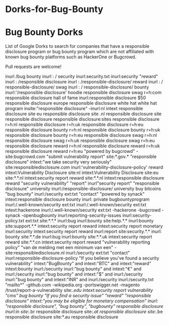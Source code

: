 # Dorks-for-Bug-Bounty

# Bug Bounty Dorks
List of Google Dorks to search for companies that have a responsible disclosure program or bug bounty program which are not affiliated with known bug bounty platforms such as HackerOne or Bugcrowd.

Pull requests are welcome! 

inurl /bug bounty
inurl : / security
inurl:security.txt
inurl:security "reward"
inurl : /responsible disclosure
inurl : /responsible-disclosure/ reward
inurl : / responsible-disclosure/ swag
inurl : / responsible-disclosure/ bounty
inurl:'/responsible disclosure' hoodie
responsible disclosure swag r=h:com
responsible disclosure hall of fame
inurl:responsible disclosure $50
responsible disclosure europe
responsible disclosure white hat
white hat program
insite:"responsible disclosure" -inurl:nl
intext responsible disclosure
site eu responsible disclosure
site .nl responsible disclosure
site responsible disclosure
responsible disclosure:sites
responsible disclosure r=h:nl
responsible disclosure r=h:uk
responsible disclosure r=h:eu
responsible disclosure bounty r=h:nl
responsible disclosure bounty r=h:uk
responsible disclosure bounty r=h:eu
responsible disclosure swag r=h:nl
responsible disclosure swag r=h:uk
responsible disclosure swag r=h:eu
responsible disclosure reward r=h:nl
responsible disclosure reward r=h:uk
responsible disclosure reward r=h:eu
"powered by bugcrowd" -site:bugcrowd.com
"submit vulnerability report"
site:*.gov.* "responsible disclosure"
intext:"we take security very seriously"
site:responsibledisclosure.com
inurl:'vulnerability-disclosure-policy' reward
intext:Vulnerability Disclosure site:nl
intext:Vulnerability Disclosure site:eu
site:*.*.nl intext:security report reward
site:*.*.nl intext:responsible disclosure reward
"security vulnerability" "report"
inurl"security report"
"responsible disclosure" university
inurl:/responsible-disclosure/ university
buy bitcoins "bug bounty"
inurl:/security ext:txt "contact"
"powered by synack"
intext:responsible disclosure bounty
inurl: private bugbountyprogram
inurl:/.well-known/security ext:txt
inurl:/.well-known/security ext:txt intext:hackerone
inurl:/.well-known/security ext:txt -hackerone -bugcrowd -synack -openbugbounty
inurl:reporting-security-issues
inurl:security-policy.txt ext:txt
site:*.*.* inurl:bug inurl:bounty
site:help.*.* inurl:bounty
site:support.*.* intext:security report reward
intext:security report monetary inurl:security 
intext:security report reward inurl:report
site:security.*.* inurl: bounty
site:*.*.de inurl:bug inurl:bounty
site:*.*.uk intext:security report reward
site:*.*.cn intext:security report reward
"vulnerability reporting policy"
"van de melding met een minimum van een" -site:responsibledisclosure.nl
inurl:/security ext:txt "contact"
inurl:responsible-disclosure-policy
"If you believe you've found a security vulnerability"
intext:"BugBounty" and intext:"BTC" and intext:"reward"
intext:bounty inurl:/security
inurl:"bug bounty" and intext:"€" and inurl:/security
inurl:"bug bounty" and intext:"$" and inurl:/security
inurl:"bug bounty" and intext:"INR" and inurl:/security
inurl:/security.txt "mailto*" -github.com  -wikipedia.org -portswigger.net -magento
/trust/report-a-vulnerability
site:*.edu intext:security report vulnerability
"cms" bug bounty
"If you find a security issue"  "reward"
"responsible disclosure" intext:"you may be eligible for monetary compensation"
inurl: "responsible disclosure", "bug bounty", "bugbounty"
responsible disclosure inurl:in
site:*.br responsible disclosure
site:*.at responsible disclosure
site:*.be responsible disclosure
site:*.au responsible disclosure

